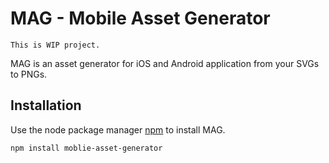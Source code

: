# MAG - Mobile Asset Generator

```
This is WIP project.
```

MAG is an asset generator for iOS and Android application from your SVGs to PNGs.

## Installation

Use the node package manager [npm](https://www.npmjs.com/) to install MAG.

```bash
npm install moblie-asset-generator
```